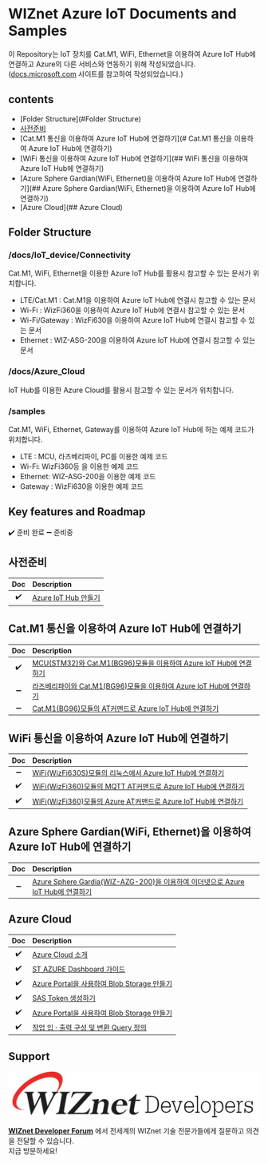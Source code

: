 # WIZnet Azure IoT Documents and Samples
이 Repository는 IoT 장치를 Cat.M1, WiFi, Ethernet을 이용하여 Azure IoT Hub에 연결하고 Azure의 다른 서비스와 연동하기 위해 작성되었습니다.
([docs.microsoft.com](https://docs.microsoft.com/ko-kr/) 사이트를 참고하여 작성되었습니다.)

## contents
-  [Folder Structure](#Folder Structure)
-  [사전준비](#사전준비)
-  [Cat.M1 통신을 이용하여 Azure IoT Hub에 연결하기](# Cat.M1 통신을 이용하여 Azure IoT Hub에 연결하기)
-  [WiFi 통신을 이용하여 Azure IoT Hub에 연결하기](## WiFi 통신을 이용하여 Azure IoT Hub에 연결하기)
-  [Azure Sphere Gardian(WiFi, Ethernet)을 이용하여 Azure IoT Hub에 연결하기](## Azure Sphere Gardian(WiFi, Ethernet)을 이용하여 Azure IoT Hub에 연결하기)
-  [Azure Cloud](## Azure Cloud)




## Folder Structure

### /docs/IoT_device/Connectivity
Cat.M1, WiFi, Ethernet을 이용한 Azure IoT Hub를 활용시 참고할 수 있는 문서가 위치합니다.
* LTE/Cat.M1 : Cat.M1을 이용하여 Azure IoT Hub에 연결시 참고할 수 있는 문서
* Wi-Fi : WizFi360을 이용하여 Azure IoT Hub에 연결시 참고할 수 있는 문서
* Wi-Fi/Gateway : WizFi630을 이용하여 Azure IoT Hub에 연결시 참고할 수 있는 문서
* Ethernet : WIZ-ASG-200을 이용하여 Azure IoT Hub에 연결시 참고할 수 있는 문서

### /docs/Azure_Cloud
IoT Hub를 이용한 Azure Cloud를 활용시 참고할 수 있는 문서가 위치합니다.


### /samples
Cat.M1, WiFi, Ethernet, Gateway를 이용하여 Azure IoT Hub에 하는 예제 코드가 위치합니다. 
* LTE : MCU, 라즈베리파이, PC를 이용한 예제 코드
* Wi-Fi: WizFi360등 을 이용한 예제 코드
* Ethernet: WIZ-ASG-200을 이용한 예제 코드
* Gateway : WizFi630을 이용한 예제 코드

## Key features and Roadmap
:heavy_check_mark: 준비 완료  :heavy_minus_sign: 준비중

## 사전준비
|         Doc        |                            Description                           |
|:------------------:|:------------------|
| :heavy_check_mark: | [Azure IoT Hub 만들기](https://docs.microsoft.com/ko-kr/azure/iot-hub/iot-hub-create-through-portal)



## Cat.M1 통신을 이용하여 Azure IoT Hub에 연결하기
|         Doc        |                            Description                           |
|:------------------:|:------------------|
| :heavy_check_mark: | [MCU(STM32)와 Cat.M1(BG96)모듈을 이용하여 Azure IoT Hub에 연결하기](https://github.com/Wiznet/azure-iot-kr/blob/master/docs/IoT_device/Connectivities/LTE/Cat.M1/nucleo_stm32l496_azure_st_sdk_bg96.md)
| :heavy_minus_sign: | [라즈베리파이와 Cat.M1(BG96)모듈을 이용하여 Azure IoT Hub에 연결하기](https://github.com/Wiznet/azure-iot-kr/blob/master/docs/IoT_device/Connectivities/LTE/Cat.M1/raspberrypi_azure_c_sdk.md)
| :heavy_minus_sign: | [Cat.M1(BG96)모듈의 AT커맨드로 Azure IoT Hub에 연결하기](https://github.com/Wiznet/azure-iot-kr/blob/master/docs/IoT_device/Connectivities/LTE/Cat.M1/WIZnet_IoT_Shield_Catm1_BG96_Standalone.md)

## WiFi 통신을 이용하여 Azure IoT Hub에 연결하기
|         Doc        |                            Description                           |
|:------------------:|:------------------|
| :heavy_minus_sign: | [WiFi(WizFi630S)모듈의 리눅스에서 Azure IoT Hub에 연결하기](https://github.com/Wiznet/azure-iot-kr/blob/master/docs/IoT_device/Connectivities/Wi-Fi/Gateway/wizfi630s_azure_c_sdk.md)
| :heavy_check_mark: | [WiFi(WizFi360)모듈의 MQTT AT커맨드로 Azure IoT Hub에 연결하기](https://github.com/Wiznet/azure-iot-kr/blob/master/docs/IoT_device/Connectivities/Wi-Fi/standalone_mqtt_atcmd_wizfi360.md)
| :heavy_check_mark: | [WiFi(WizFi360)모듈의 Azure AT커맨드로 Azure IoT Hub에 연결하기](https://github.com/Wiznet/azure-iot-kr/blob/master/docs/IoT_device/Connectivities/Wi-Fi/standalone_azure_atcmd_wizfi360.md)

## Azure Sphere Gardian(WiFi, Ethernet)을 이용하여 Azure IoT Hub에 연결하기
|         Doc        |                            Description                           |
|:------------------:|:------------------|
| :heavy_minus_sign: | [Azure Sphere Gardia(WIZ-AZG-200)을 이용하여 이더넷으로 Azure IoT Hub에 연결하기](https://github.com/Wiznet/azure-iot-kr/blob/master/docs/IoT_device/Connectivities/Ethernet/wiz-asg-200_azure_sphere_sdk.md)

## Azure Cloud
|         Doc        |                            Description                           |
|:------------------:|:------------------|
| :heavy_check_mark: | [Azure Cloud 소개](https://github.com/Wiznet/azure-iot-kr/blob/master/docs/Azure_Cloud/README.md)
| :heavy_check_mark: | [ST AZURE Dashboard 가이드](https://github.com/Wiznet/azure-iot-kr/blob/master/docs/Azure_Cloud/st_azure_dashboard.md)
| :heavy_check_mark: | [Azure Portal을 사용하여 Blob Storage 만들기](https://github.com/Wiznet/azure-iot-kr/blob/master/docs/Azure_Cloud/create_blob_storage_through_azure_portal.md)
| :heavy_check_mark: | [SAS Token 생성하기](https://github.com/Wiznet/azure-iot-kr/blob/master/docs/Azure_Cloud/create_sas_token.md)
| :heavy_check_mark: | [Azure Portal을 사용하여 Blob Storage 만들기](https://github.com/Wiznet/azure-iot-kr/blob/master/docs/Azure_Cloud/create_blob_storage_through_azure_portal.md)
| :heavy_check_mark: | [작업 입 · 출력 구성 및 변환 Query 정의](https://github.com/Wiznet/azure-iot-kr/blob/master/docs/Azure_Cloud/configure_job_input_output_and_define_the_transformation_query.md)

## Support

[![WIZnet Developer Forum][forum]](https://forum.wiznet.io/c/korean-forum/oshw/)

**[WIZnet Developer Forum](https://forum.wiznet.io/c/korean-forum/oshw/)** 에서 전세계의 WIZnet 기술 전문가들에게 질문하고 의견을 전달할 수 있습니다.<br>지금 방문하세요!


[forum]: https://github.com/Wiznet/wiznet-iot-shield-mbed-kr/blob/master/docs/imgs/forum.jpg

